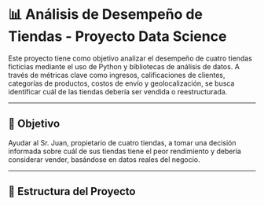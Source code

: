 # 📊 Análisis de Desempeño de Tiendas - Proyecto Data Science

Este proyecto tiene como objetivo analizar el desempeño de cuatro tiendas ficticias mediante el uso de Python y bibliotecas de análisis de datos. A través de métricas clave como ingresos, calificaciones de clientes, categorías de productos, costos de envío y geolocalización, se busca identificar cuál de las tiendas debería ser vendida o reestructurada.

---

## 🧠 Objetivo

Ayudar al Sr. Juan, propietario de cuatro tiendas, a tomar una decisión informada sobre cuál de sus tiendas tiene el peor rendimiento y debería considerar vender, basándose en datos reales del negocio.

---

## 📁 Estructura del Proyecto

